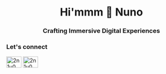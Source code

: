 <h1 align="center">Hi'mmm 👋 Nuno</h1>
<h3 align="center">Crafting Immersive Digital Experiences</h3>

<h3 align="left">Let's connect</h3>
<p align="left">
<a href="https://twitter.com/2n1u0" target="blank"><img align="center" src="https://raw.githubusercontent.com/rahuldkjain/github-profile-readme-generator/master/src/images/icons/Social/twitter.svg" alt="2n1u0" height="30" width="40" /></a>
<a href="https://linkedin.com/in/2n1u0" target="blank"><img align="center" src="https://raw.githubusercontent.com/rahuldkjain/github-profile-readme-generator/master/src/images/icons/Social/linked-in-alt.svg" alt="2n1u0" height="30" width="40" /></a>
</p>

